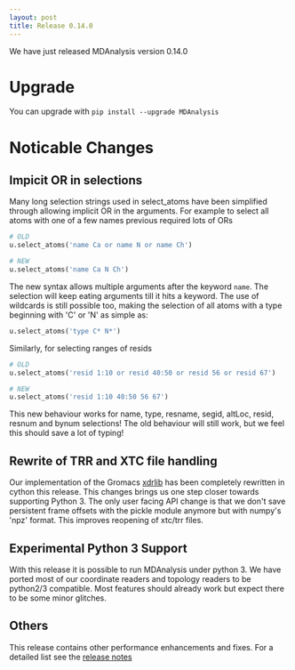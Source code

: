 ```yaml
---
layout: post
title: Release 0.14.0
---
```


We have just released MDAnalysis version 0.14.0

# Upgrade

You can upgrade with `pip install --upgrade MDAnalysis`

# Noticable Changes

## Impicit OR in selections

Many long selection strings used in select_atoms have been simplified through
allowing implicit OR in the arguments.  For example to select all atoms
with one of a few names previous required lots of ORs

```python
# OLD
u.select_atoms('name Ca or name N or name Ch')

# NEW
u.select_atoms('name Ca N Ch')
```

The new syntax allows multiple arguments after the keyword `name`.
The selection will keep eating arguments till it hits a keyword.
The use of wildcards is still possible too, making the selection
of all atoms with a type beginning with 'C' or 'N' as simple as:

```python
u.select_atoms('type C* N*')
```

Similarly, for selecting ranges of resids

```python
# OLD
u.select_atoms('resid 1:10 or resid 40:50 or resid 56 or resid 67')

# NEW
u.select_atoms('resid 1:10 40:50 56 67')
```

This new behaviour works for name, type, resname, segid, altLoc, resid,
resnum and bynum selections!  The old behaviour will still work,
but we feel this should save a lot of typing!

## Rewrite of TRR and XTC file handling

Our implementation of the Gromacs
[xdrlib](http://www.gromacs.org/Developer_Zone/Programming_Guide/XTC_Library)
has been completely rewritten in cython this release. This changes brings us one
step closer towards supporting Python 3. The only user facing API change is that
we don't save persistent frame offsets with the pickle module anymore but
with numpy's 'npz' format. This improves reopening of xtc/trr files.

## Experimental Python 3 Support

With this release it is possible to run MDAnalysis under python 3. We have
ported most of our coordinate readers and topology readers to be python2/3
compatible. Most features should already work but expect there to be some minor
glitches.

## Others

This release contains other performance enhancements and fixes. For a detailed
list see the [release notes]()
